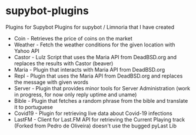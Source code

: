 # supybot-plugins
Plugins for Supybot
Plugins for supybot / Limnoria that I have created

* Coin  - Retrieves the price of coins on the market
* Weather - Fetch the weather conditions for the given location with Yahoo API
* Castor - Lulz Script that uses the Maria API from DeadBSD.org and replaces the results with Castor (beaver)
* Maria - Plugin that interacts with Maria API from DeadBSD.org
* Repl - Plugin that uses the Maria API from DeadBSD.org and replaces the message with given words
* Server - Plugin that provides minor tools for Server Administration (work in progress, for now only reply uptime and uname)
* Bible - Plugin that fetches a random phrase from the bible and translate it to portuguese
* Covid19 - Plugin for retrieving live data about Covid-19 infections
* LastFM - Client for Last.FM API for retrieving the Current Playing track (Forked from Pedro de Oliveira) doesn't use the bugged pyLast Lib
